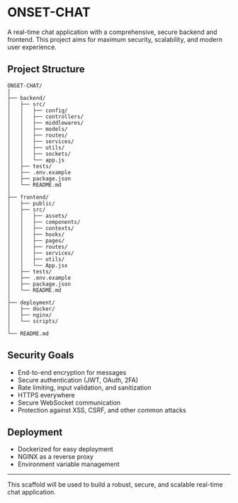 # ONSET-CHAT

A real-time chat application with a comprehensive, secure backend and frontend. This project aims for maximum security, scalability, and modern user experience.

## Project Structure

```
ONSET-CHAT/
│
├── backend/
│   ├── src/
│   │   ├── config/
│   │   ├── controllers/
│   │   ├── middlewares/
│   │   ├── models/
│   │   ├── routes/
│   │   ├── services/
│   │   ├── utils/
│   │   ├── sockets/
│   │   └── app.js
│   ├── tests/
│   ├── .env.example
│   ├── package.json
│   └── README.md
│
├── frontend/
│   ├── public/
│   ├── src/
│   │   ├── assets/
│   │   ├── components/
│   │   ├── contexts/
│   │   ├── hooks/
│   │   ├── pages/
│   │   ├── routes/
│   │   ├── services/
│   │   ├── utils/
│   │   └── App.jsx
│   ├── tests/
│   ├── .env.example
│   ├── package.json
│   └── README.md
│
├── deployment/
│   ├── docker/
│   ├── nginx/
│   └── scripts/
│
└── README.md
```

## Security Goals
- End-to-end encryption for messages
- Secure authentication (JWT, OAuth, 2FA)
- Rate limiting, input validation, and sanitization
- HTTPS everywhere
- Secure WebSocket communication
- Protection against XSS, CSRF, and other common attacks

## Deployment
- Dockerized for easy deployment
- NGINX as a reverse proxy
- Environment variable management

---

This scaffold will be used to build a robust, secure, and scalable real-time chat application. 